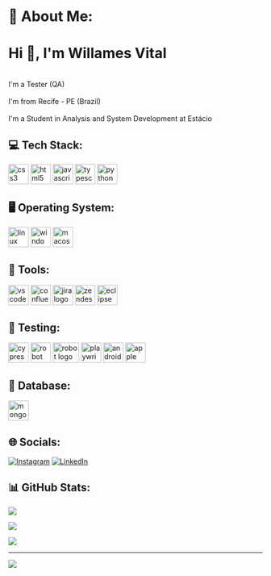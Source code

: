 # 💫 About Me:
# Hi 👋, I'm Willames Vital<be>
<br> I'm a Tester (QA)</br>
<br> I'm from Recife - PE (Brazil)</br>
<br> I'm a Student in Analysis and System Development at Estácio</br>

## 💻 Tech Stack:
<img src="https://www.svgrepo.com/show/452185/css-3.svg" height="40" width="40" alt="css3 logo"  style="max-width: 100%;"> <img src="https://www.svgrepo.com/show/452228/html-5.svg" height="40" width="40" alt="html5 logo"  style="max-width: 100%;"> <img src="https://www.svgrepo.com/show/353925/javascript.svg" height="40" width="40" alt="javascript logo" style="max-width: 100%;">  <img src="https://www.svgrepo.com/show/374146/typescript-official.svg" height="40" width="40" alt="typescript logo" style="max-width: 100%;"> <img src="https://user-images.githubusercontent.com/25181517/183423507-c056a6f9-1ba8-4312-a350-19bcbc5a8697.png" height="40" width="40" alt="python logo" style="max-width: 100%;"> 

## 🖥️ Operating System:

<img src="https://www.svgrepo.com/show/452054/linux.svg" height="40" width="40" alt="linux logo" style="max-width: 100%;"> <img src="https://www.svgrepo.com/show/382713/windows-applications.svg" height="40" width="40" alt="windows logo" style="max-width: 100%;"> <img src="https://www.svgrepo.com/show/349442/macos.svg" height="40" width="40" alt="macos logo" style="max-width: 100%;">

## 🔨 Tools:
<img src="https://user-images.githubusercontent.com/25181517/192108891-d86b6220-e232-423a-bf5f-90903e6887c3.png" height="40" width="40" alt="vscode logo"  style="max-width: 100%;"> <img src="https://www.svgrepo.com/show/373525/confluence.svg" height="40" width="40" alt="confluence logo" style="max-width: 100%;"> <img src="https://www.svgrepo.com/show/452241/jira.svg" height="40" width="40" alt="jira logo" style="max-width: 100%;"> <img src="https://www.svgrepo.com/show/331269/zendesk.svg" height="40" width="40" alt="zendesk logo" style="max-width: 100%;"> <img src="https://user-images.githubusercontent.com/25181517/192108892-6e9b5cdf-4e35-4a70-ad9a-801a93a07c1c.png" height="40" width="40" alt="eclipse logo" style="max-width: 100%;">


## 🧪 Testing:
<img src="https://user-images.githubusercontent.com/68279555/200387386-276c709f-380b-46cc-81fd-f292985927a8.png" height="40" width="40" alt="cypress logo"  style="max-width: 100%;"> <img src="https://user-images.githubusercontent.com/25181517/201476821-3431d126-ae72-4c2a-a3c7-8a847070beeb.png" height="40" width="40" alt="robot logo"  style="max-width: 100%;">
<img src="https://www.svgrepo.com/show/354321/selenium.svg" height="40" width="52" alt="robot logo" data-canonical-src="https://www.svgrepo.com/show/354321/selenium.svg" style="max-width: 100%;"> 
<img src="https://seeklogo.com/images/P/playwright-logo-22FA8B9E63-seeklogo.com.png" height="40" width="40" alt="playwright logo"  style="max-width: 100%;"> <img src="https://www.svgrepo.com/show/354792/android.svg" height="40" width="40" alt="android logo"  style="max-width: 100%;">  <img src="https://www.svgrepo.com/show/452233/ios.svg" height="40" width="40" alt="apple logo"  style="max-width: 100%;">  



## 💾 Database:
<img src="https://user-images.githubusercontent.com/25181517/182884177-d48a8579-2cd0-447a-b9a6-ffc7cb02560e.png" height="40" width="40" alt="mongodb logo"  style="max-width: 100%;">

## 🌐 Socials:
[![Instagram](https://img.shields.io/badge/Instagram-%23E4405F.svg?logo=Instagram&logoColor=white)](https://instagram.com/willames.vital) [![LinkedIn](https://img.shields.io/badge/LinkedIn-%230077B5.svg?logo=linkedin&logoColor=white)](https://linkedin.com/in/willames-vital-46805b247/) 

## 📊 GitHub Stats:
![](https://github-readme-stats.vercel.app/api?username=WillamesVital&theme=tokyonight&hide_border=false&include_all_commits=true&count_private=true)<br/>

![](https://github-readme-streak-stats.herokuapp.com/?user=WillamesVital&theme=tokyonight&hide_border=false)<br/>

![](https://github-readme-stats.vercel.app/api/top-langs/?username=WillamesVital&theme=tokyonight&hide_border=false&include_all_commits=true&count_private=true&layout=compact)


---
[![](https://visitcount.itsvg.in/api?id=WillamesVital&icon=0&color=0)](https://visitcount.itsvg.in)

<!-- Proudly created with GPRM ( https://gprm.itsvg.in ) -->
